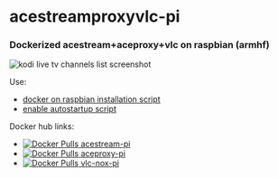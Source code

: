 # acestreamproxyvlc-pi
### Dockerized acestream+aceproxy+vlc on raspbian (armhf)

![kodi live tv channels list screenshot](https://habrastorage.org/files/585/8cb/2c1/5858cb2c1082454e88a849117e26d113.png)

Use:
* [docker on raspbian installation script](https://gist.github.com/aaaler/b4e84cce89e7e0e121f3f2cb3cc5efbd)
* [enable autostartup script](https://gist.github.com/aaaler/69c5a8a66503392bd145059858996f4e)

Docker hub links:
  * [![Docker Pulls](https://img.shields.io/docker/pulls/aaaler/acestream-pi.svg) acestream-pi](https://hub.docker.com/r/aaaler/acestream-pi/)
  * [![Docker Pulls](https://img.shields.io/docker/pulls/aaaler/aceproxy-pi.svg) aceproxy-pi](https://hub.docker.com/r/aaaler/aceproxy-pi/)
  * [![Docker Pulls](https://img.shields.io/docker/pulls/aaaler/vlc-nox-pi.svg) vlc-nox-pi](https://hub.docker.com/r/aaaler/vlc-nox-pi/)
